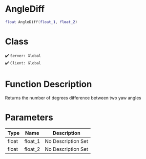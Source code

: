 # AngleDiff
```lua
float AngleDiff(float_1, float_2)
```
# Class
✔️ `Server: Global`  
✔️ `Client: Global`  

# Function Description
Returns the number of degrees difference between two yaw angles
# Parameters
Type|Name|Description
--|--|--
float|float_1|No Description Set
float|float_2|No Description Set

